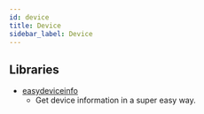 ```yaml
---
id: device
title: Device
sidebar_label: Device
---
```


## Libraries

* [easydeviceinfo](https://github.com/nisrulz/easydeviceinfo)
  * Get device information in a super easy way.